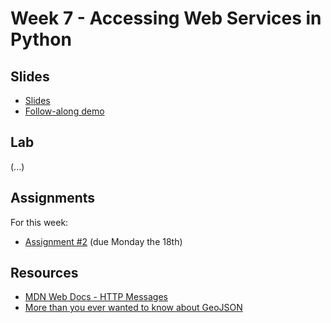# Week 7 - Accessing Web Services in Python

## Slides
* [Slides](https://docs.google.com/presentation/d/1nFjt3fZzVUOogosReuLM47mQ5QMdtlbXTLkjA1ShdkE/edit?usp=sharing)
* [Follow-along demo](download_data/)

## Lab

(...)

## Assignments

For this week:
* [Assignment #2](https://github.com/musa-509-fall-2021/assignment-02-postgis-analytics) (due Monday the 18th)

## Resources
* [MDN Web Docs - HTTP Messages](https://developer.mozilla.org/en-US/docs/Web/HTTP/Messages)
* [More than you ever wanted to know about GeoJSON](https://macwright.com/2015/03/23/geojson-second-bite.html)

